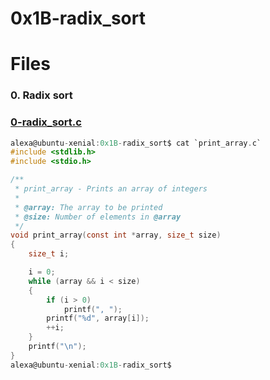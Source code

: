# 0x1B-radix_sort

# Files

### 0. Radix sort
### [0-radix_sort.c](https://github.com/Ineffable22/holbertonschool-interview/blob/main/0x1B-radix_sort/0-radix_sort.c)

```C
alexa@ubuntu-xenial:0x1B-radix_sort$ cat `print_array.c`
#include <stdlib.h>
#include <stdio.h>

/**
 * print_array - Prints an array of integers
 *
 * @array: The array to be printed
 * @size: Number of elements in @array
 */
void print_array(const int *array, size_t size)
{
    size_t i;

    i = 0;
    while (array && i < size)
    {
        if (i > 0)
            printf(", ");
        printf("%d", array[i]);
        ++i;
    }
    printf("\n");
}
alexa@ubuntu-xenial:0x1B-radix_sort$

```

